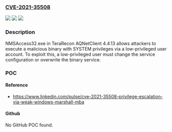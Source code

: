 ### [CVE-2021-35508](https://cve.mitre.org/cgi-bin/cvename.cgi?name=CVE-2021-35508)
![](https://img.shields.io/static/v1?label=Product&message=n%2Fa&color=blue)
![](https://img.shields.io/static/v1?label=Version&message=n%2Fa&color=blue)
![](https://img.shields.io/static/v1?label=Vulnerability&message=n%2Fa&color=brighgreen)

### Description

NMSAccess32.exe in TeraRecon AQNetClient 4.4.13 allows attackers to execute a malicious binary with SYSTEM privileges via a low-privileged user account. To exploit this, a low-privileged user must change the service configuration or overwrite the binary service.

### POC

#### Reference
- https://www.linkedin.com/pulse/cve-2021-35508-privilege-escalation-via-weak-windows-marshall-mba

#### Github
No GitHub POC found.

